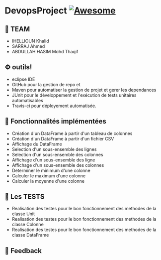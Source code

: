 # DevopsProject [![Awesome](https://cdn.rawgit.com/sindresorhus/awesome/d7305f38d29fed78fa85652e3a63e154dd8e8829/media/badge.svg)](https://github.com/sindresorhus/awesome)
## 🚀 TEAM
- IHELLIOUN Khalid
- SARRAJ Ahmed
- ABDULLAH HASIM Mohd Thaqif

## ⚙️ outils!
  - eclipse IDE
  - GitHub pour la gestion  de repo et
  - Maven pour automatiser la gestion de projet et gerer les dependances 
  - JUnit pour le développement et l'exécution de tests unitaires automatisables
  - Travis-ci pour déployement automatisée.
  

## 🤖 Fonctionnalités implémentées
- Création d'un DataFrame à partir d'un tableau de colonnes
- Création d'un DataFrame à partir d'un fichier CSV
- Affichage du DataFrame
- Selection d'un sous-ensemble des lignes 
- Selection d'un sous-ensemble des colonnes 
- Affichage d'un sous-ensemble des ligne
- Affichage d'un sous-ensemble des colonnes
- Determiner le minimum  d'une colonne
- Calculer le maximum d'une colonne
- Calculer la moyenne d'une colonne
## 📡 Les TESTS
- Realisation des testes pour le bon fonctionnement des methodes de la classe  Unit 
- Realisation des testes pour le bon fonctionnement des methodes de la classe  Colonne
- Realisation des testes pour le bon fonctionnement des methodes de la classe  DataFrame
## 🚚 Feedback

